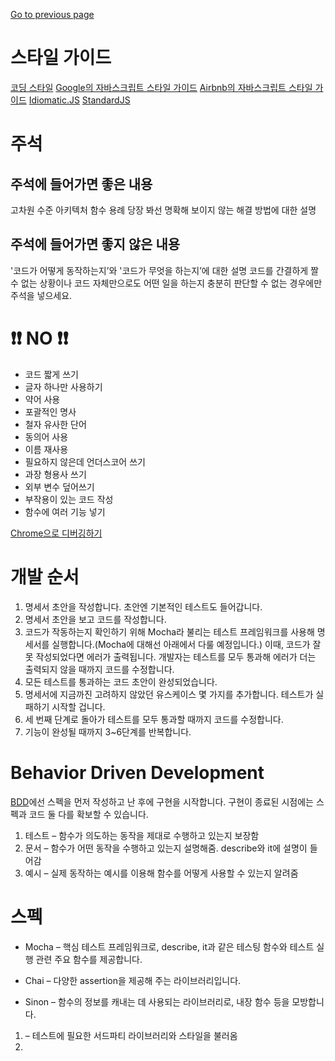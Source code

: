 [Go to previous page](README4.md)

# 스타일 가이드

[코딩 스타일](https://ko.javascript.info/coding-style)
[Google의 자바스크립트 스타일 가이드](https://google.github.io/styleguide/jsguide.html)
[Airbnb의 자바스크립트 스타일 가이드](https://github.com/airbnb/javascript)
[Idiomatic.JS](https://github.com/rwaldron/idiomatic.js)
[StandardJS](https://standardjs.com/)

# 주석

## 주석에 들어가면 좋은 내용

고차원 수준 아키텍처
함수 용례
당장 봐선 명확해 보이지 않는 해결 방법에 대한 설명

## 주석에 들어가면 좋지 않은 내용

'코드가 어떻게 동작하는지’와 '코드가 무엇을 하는지’에 대한 설명
코드를 간결하게 짤 수 없는 상황이나 코드 자체만으로도 어떤 일을 하는지 충분히 판단할 수 없는 경우에만 주석을 넣으세요.

# ❗️❗️ NO ❗️❗️

- 코드 짧게 쓰기
- 글자 하나만 사용하기
- 약어 사용
- 포괄적인 명사
- 철자 유사한 단어
- 동의어 사용
- 이름 재사용
- 필요하지 않은데 언더스코어 쓰기
- 과장 형용사 쓰기
- 외부 변수 덮어쓰기
- 부작용이 있는 코드 작성
- 함수에 여러 기능 넣기

[Chrome으로 디버깅하기](https://ko.javascript.info/debugging-chrome)

# 개발 순서

1. 명세서 초안을 작성합니다. 초안엔 기본적인 테스트도 들어갑니다.
2. 명세서 초안을 보고 코드를 작성합니다.
3. 코드가 작동하는지 확인하기 위해 Mocha라 불리는 테스트 프레임워크를 사용해 명세서를 실행합니다.(Mocha에 대해선 아래에서 다룰 예정입니다.) 이때, 코드가 잘못 작성되었다면 에러가 출력됩니다. 개발자는 테스트를 모두 통과해 에러가 더는 출력되지 않을 때까지 코드를 수정합니다.
4. 모든 테스트를 통과하는 코드 초안이 완성되었습니다.
5. 명세서에 지금까진 고려하지 않았던 유스케이스 몇 가지를 추가합니다. 테스트가 실패하기 시작할 겁니다.
6. 세 번째 단계로 돌아가 테스트를 모두 통과할 때까지 코드를 수정합니다.
7. 기능이 완성될 때까지 3~6단계를 반복합니다.

# Behavior Driven Development

[BDD](https://en.wikipedia.org/wiki/Behavior-driven_development)에선 스펙을 먼저 작성하고 난 후에 구현을 시작합니다. 구현이 종료된 시점에는 스펙과 코드 둘 다를 확보할 수 있습니다.

1. 테스트 – 함수가 의도하는 동작을 제대로 수행하고 있는지 보장함
2. 문서 – 함수가 어떤 동작을 수행하고 있는지 설명해줌. describe와 it에 설명이 들어감
3. 예시 – 실제 동작하는 예시를 이용해 함수를 어떻게 사용할 수 있는지 알려줌

# 스펙

- Mocha – 핵심 테스트 프레임워크로, describe, it과 같은 테스팅 함수와 테스트 실행 관련 주요 함수를 제공합니다.
- Chai – 다양한 assertion을 제공해 주는 라이브러리입니다.
- Sinon – 함수의 정보를 캐내는 데 사용되는 라이브러리로, 내장 함수 등을 모방합니다.

    <!DOCTYPE html>
    <html>
    <head>
    <!-- 결과 출력에 사용되는 mocha css를 불러옵니다. -->
    <link rel="stylesheet" href="https://cdnjs.cloudflare.com/ajax/libs/mocha/3.2.0/mocha.css">
    <!-- Mocha 프레임워크 코드를 불러옵니다. -->
    <script src="https://cdnjs.cloudflare.com/ajax/libs/mocha/3.2.0/mocha.js"></script>
    <script>
        mocha.setup('bdd'); // 기본 셋업
    </script>
    <!-- chai를 불러옵니다 -->
    <script src="https://cdnjs.cloudflare.com/ajax/libs/chai/3.5.0/chai.js"></script>
    <script>
        // chai의 다양한 기능 중, assert를 전역에 선언합니다.
        let assert = chai.assert;
    </script>
    </head>

    <body>

    <script>
        function pow(x, n) {
        /* 코드를 여기에 작성합니다. 지금은 빈칸으로 남겨두었습니다. */
        }
    </script>

    <!-- 테스트(describe, it...)가 있는 스크립트를 불러옵니다. -->
    <script src="test.js"></script>

    <!-- 테스트 결과를 id가 "mocha"인 요소에 출력하도록 합니다.-->
    <div id="mocha"></div>

    <!-- 테스트를 실행합니다! -->
    <script>
        mocha.run();
    </script>
    </body>

    </html>

1. <head> – 테스트에 필요한 서드파티 라이브러리와 스타일을 불러옴
2. <script> – 테스트할 함수(pow)의 코드가 들어감
3. 테스트 – describe("pow", ...)를 외부 스크립트(test.js)에서 불러옴
4. HTML 요소 <div id="mocha"> – Mocha 실행 결과가 출력됨
5. mocha.run() – 테스트를 실행시켜주는 명령어

# 스펙에 테스트 추가 하는 방법

1. 기존 it 블록에 assert를 하나 더 추가하기
2. 테스트를 하나 더 추가하기

> - 테스트는 하나에 한가지만 확인 하기
> - makeTest는 for 문에서만 사용
> - 중첩 describe를 쓰면 그룹을 만들 수 있음
> - 중첩 describe는 새로운 테스트 '하위 그룹(subgroup)'을 정의할 때 사용

### before/after와 beforeEach/afterEach

> - 함수 before는 (전체) 테스트가 실행되기 전에 실행
> - 함수 after는 (전체) 테스트가 실행된 후에 실행
> - 함수 beforeEach는 매 it이 실행되기 전에 실행
> - 함수 afterEach는 매 it이 실행된 후에 실행
> - beforeEach/afterEach와 before/after는 대개 초기화 용도로 사용

### 테스트 도움되는 사이트

[karma](https://karma-runner.github.io/latest/index.html)
[Mocha](https://mochajs.org/)
[Chai](https://www.chaijs.com/)
[Sinon](https://sinonjs.org/)

### 다양한 assertion

> - assert.isNaN : NaN인지 아닌지 확인
> - assert.equal(value1, value2) : value1과 value2의 동등성을 확인(value1 == value2)
> - assert.strictEqual(value1, value2) : value1과 value2의 일치성을 확인 (value1 === value2)
> - assert.notEqual, assert.notStrictEqual : 비 동등성, 비 일치성을 확인
> - assert.isTrue(value) : value가 true인지 확인 (value === true)
> - assert.isFalse(value) : value가 false인지 확인 (value === false)
> - 기타 [docs](https://www.chaijs.com/api/assert/)확인

[Go to Next page](README6.md)

